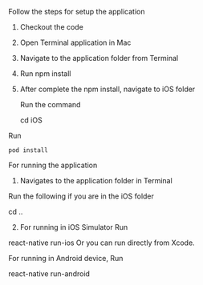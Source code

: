 
Follow the steps for setup the application

1. Checkout the code 

2. Open Terminal application in Mac

3. Navigate to the application folder from Terminal 

4. Run npm install

5. After complete the npm install, navigate to iOS folder

	Run the command 

	cd iOS

Run

	pod install
  
  For running the application

1. Navigates to the application folder in Terminal

  Run the following if you are in the iOS folder
  
   cd ..

2. For running in iOS Simulator Run

  react-native run-ios
Or you can run directly from Xcode.

For running in Android device, Run

react-native run-android


	 

